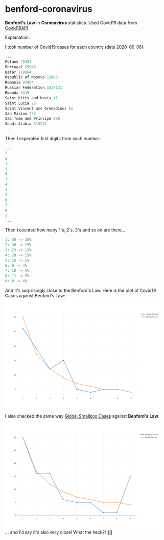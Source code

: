 # benford-coronavirus
**Benford's Law** in **Coronavirus** statistics. Used Covid19 data from [Covid19API](https://documenter.getpostman.com/view/10808728/SzS8rjbc)

Explanation:

I took number of Covid19 cases for each country (date 2020-09-06):
```javascript
...
Poland 70387
Portugal 59943
Qatar 119864
Republic of Kosovo 12683
Romania 93864
Russian Federation 1017131
Rwanda 4349
Saint Kitts and Nevis 17
Saint Lucia 26
Saint Vincent and Grenadines 61
San Marino 735
Sao Tome and Principe 898
Saudi Arabia 319932
...
```
Then I seperated first digits from each number:
```javascript
...
7
5
1
1
9
1
4
1
2
6
7
8
3
...
```
Then I counted how many 1's, 2's, 3's and so on are there...
```javascript
1: 50 -> 26%
2: 36 -> 19%
3: 23 -> 12%
4: 29 -> 15%
5: 10 -> 5%
6: 9 -> 4%
7: 10 -> 5%
8: 11 -> 5%
9: 8 -> 4%
```
And it's surprisingly close to the Benford's Law. Here is the plot of Covid19 Cases against Benford's Law:
![Plot](https://github.com/Clerkosh/benford-coronavirus/blob/master/CoronaVirus-TotalConfirmed-benford-law.png)

I also checked the same way [Global Smallpox Cases](https://ourworldindata.org/grapher/global-smallpox-cases?year=latest) against **Benford's Law**:
![Smallpox Plot](https://github.com/Clerkosh/benford-coronavirus/blob/master/smallpox-against-benford-law.png)
... and I'd say it's also very close! What the heck?! 🤣🤪
